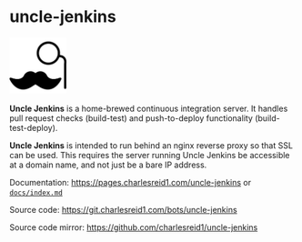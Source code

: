 # uncle-jenkins

<img src="docs/images/unclejenkinsbk.svg" width="100px" />

**Uncle Jenkins** is a home-brewed continuous integration server.
It handles pull request checks (build-test) and push-to-deploy 
functionality (build-test-deploy).

**Uncle Jenkins** is intended to run behind an nginx reverse proxy
so that SSL can be used. This requires the server running 
Uncle Jenkins be accessible at a domain name, and not just be
a bare IP address.

Documentation: <https://pages.charlesreid1.com/uncle-jenkins> or [`docs/index.md`](docs/index.md)

Source code: <https://git.charlesreid1.com/bots/uncle-jenkins>

Source code mirror: <https://github.com/charlesreid1/uncle-jenkins>

